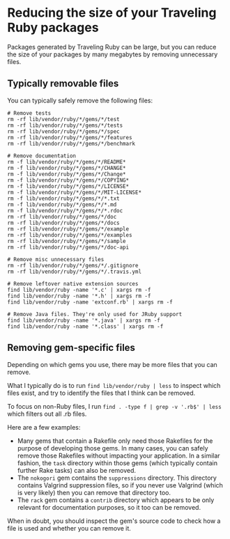 # Reducing the size of your Traveling Ruby packages

Packages generated by Traveling Ruby can be large, but you can reduce the size of your packages by many megabytes by removing unnecessary files.

## Typically removable files

You can typically safely remove the following files:


    # Remove tests
    rm -rf lib/vendor/ruby/*/gems/*/test
    rm -rf lib/vendor/ruby/*/gems/*/tests
    rm -rf lib/vendor/ruby/*/gems/*/spec
    rm -rf lib/vendor/ruby/*/gems/*/features
    rm -rf lib/vendor/ruby/*/gems/*/benchmark

    # Remove documentation
    rm -f lib/vendor/ruby/*/gems/*/README*
    rm -f lib/vendor/ruby/*/gems/*/CHANGE*
    rm -f lib/vendor/ruby/*/gems/*/Change*
    rm -f lib/vendor/ruby/*/gems/*/COPYING*
    rm -f lib/vendor/ruby/*/gems/*/LICENSE*
    rm -f lib/vendor/ruby/*/gems/*/MIT-LICENSE*
    rm -f lib/vendor/ruby/*/gems/*/*.txt
    rm -f lib/vendor/ruby/*/gems/*/*.md
    rm -f lib/vendor/ruby/*/gems/*/*.rdoc
    rm -rf lib/vendor/ruby/*/gems/*/doc
    rm -rf lib/vendor/ruby/*/gems/*/docs
    rm -rf lib/vendor/ruby/*/gems/*/example
    rm -rf lib/vendor/ruby/*/gems/*/examples
    rm -rf lib/vendor/ruby/*/gems/*/sample
    rm -rf lib/vendor/ruby/*/gems/*/doc-api

    # Remove misc unnecessary files
    rm -rf lib/vendor/ruby/*/gems/*/.gitignore
    rm -rf lib/vendor/ruby/*/gems/*/.travis.yml

    # Remove leftover native extension sources
    find lib/vendor/ruby -name '*.c' | xargs rm -f
    find lib/vendor/ruby -name '*.h' | xargs rm -f
    find lib/vendor/ruby -name 'extconf.rb' | xargs rm -f

    # Remove Java files. They're only used for JRuby support
    find lib/vendor/ruby -name '*.java' | xargs rm -f
    find lib/vendor/ruby -name '*.class' | xargs rm -f

## Removing gem-specific files

Depending on which gems you use, there may be more files that you can remove.

What I typically do is to run `find lib/vendor/ruby | less` to inspect which files exist, and try to identify the files that I think can be removed.

To focus on non-Ruby files, I run `find . -type f | grep -v '.rb$' | less` which filters out all .rb files.

Here are a few examples:

 * Many gems that contain a Rakefile only need those Rakefiles for the purpose of developing those gems. In many cases, you can safely remove those Rakefiles without impacting your application. In a similar fashion, the `task` directory within those gems (which typically contain further Rake tasks) can also be removed.
 * The `nokogori` gem contains the `suppressions` directory. This directory contains Valgrind suppression files, so if you never use Valgrind (which is very likely) then you can remove that directory too.
 * The `rack` gem contains a `contrib` directory which appears to be only relevant for documentation purposes, so it too can be removed.

When in doubt, you should inspect the gem's source code to check how a file is used and whether you can remove it.
